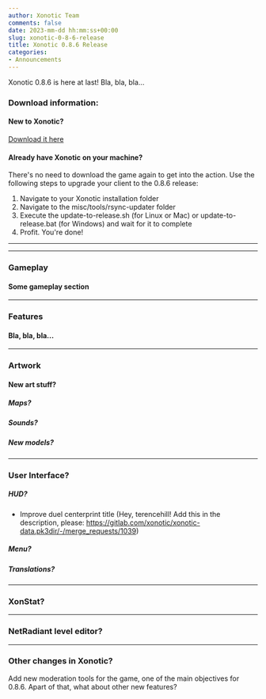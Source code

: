 ```yaml
---
author: Xonotic Team
comments: false
date: 2023-mm-dd hh:mm:ss+00:00
slug: xonotic-0-8-6-release
title: Xonotic 0.8.6 Release
categories:
- Announcements
---
```


<!-- https://gohugo.io/content-management/summaries/ -->

Xonotic 0.8.6 is here at last! Bla, bla, bla...


<!--more-->

### Download information:

#### New to Xonotic?
[Download it here](/download)

#### Already have Xonotic on your machine?
There's no need to download the game again to get into the action. Use the following steps to upgrade your client to the 0.8.6 release:

  1. Navigate to your Xonotic installation folder
  2. Navigate to the misc/tools/rsync-updater folder
  3. Execute the update-to-release.sh (for Linux or Mac) or update-to-release.bat (for Windows) and wait for it to complete
  4. Profit. You're done!

---

---

### Gameplay

#### Some gameplay section

---

### Features

#### Bla, bla, bla...

---

### Artwork

#### New art stuff?

##### Maps?

##### Sounds?

##### New models?

<!-- override some CSS so table looks better -->
<style>
table {
	table-layout: auto;
	width: 100%;
}
</style>

---

### User Interface?

##### HUD?

- Improve duel centerprint title (Hey, terencehill! Add this in the description, please:
https://gitlab.com/xonotic/xonotic-data.pk3dir/-/merge_requests/1039)


##### Menu?

##### Translations?

---

### XonStat? <a name="xonstat"></a>
---

### NetRadiant level editor? <a name="netradiant"></a>

---

### Other changes in Xonotic?

Add new moderation tools for the game, one of the main objectives for 0.8.6. Apart of that, what about other new features?
